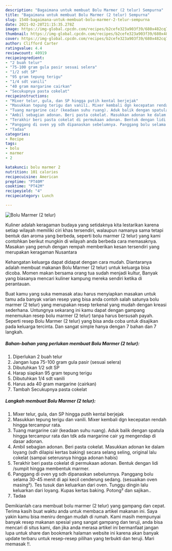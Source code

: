 ```yaml
---
description: "Bagaimana untuk membuat Bolu Marmer (2 telur) Sempurna"
title: "Bagaimana untuk membuat Bolu Marmer (2 telur) Sempurna"
slug: 1540-bagaimana-untuk-membuat-bolu-marmer-2-telur-sempurna
date: 2021-02-28T21:15:35.278Z
image: https://img-global.cpcdn.com/recipes/b2cefe323a903f39/680x482cq70/bolu-marmer-2-telur-foto-resep-utama.jpg
thumbnail: https://img-global.cpcdn.com/recipes/b2cefe323a903f39/680x482cq70/bolu-marmer-2-telur-foto-resep-utama.jpg
cover: https://img-global.cpcdn.com/recipes/b2cefe323a903f39/680x482cq70/bolu-marmer-2-telur-foto-resep-utama.jpg
author: Clifford Carter
ratingvalue: 4.4
reviewcount: 40919
recipeingredient:
- "2 buah telur"
- "75-100 gram gula pasir sesuai selera"
- "1/2 sdt SP"
- "95 gram tepung terigu"
- "1/4 sdt vanili"
- "40 gram margarine cairkan"
- "Secukupnya pasta cokelat"
recipeinstructions:
- "Mixer telur, gula, dan SP hingga putih kental berjejak"
- "Masukkan tepung terigu dan vanili. Mixer kembali dgn kecepatan rendah hingga tercampur rata."
- "Tuang margarine cair (keadaan suhu ruang). Aduk balik dengan spatula hingga tercampur rata dan tdk ada margarine cair yg mengendap di dasar adonan."
- "Ambil sebagian adonan. Beri pasta cokelat. Masukkan adonan ke dalam loyang (sdh dilapisi kertas baking) secara selang seling, original lalu cokelat (sampai seterusnya hingga adonan habis)"
- "Terakhir beri pasta cokelat di permukaan adonan. Bentuk dengan lidi /sumpit hingga membentuk marmer."
- "Panggang di oven yg sdh dipanaskan sebelumnya. Panggang bolu selama 30-45 menit di api kecil cenderung sedang. (sesuaikan oven masing²). Tes tusuk dan keluarkan dari oven. Tunggu dingin lalu keluarkan dari loyang. Kupas kertas baking. Potong² dan sajikan.."
- "Tadaa"
categories:
- Recipe
tags:
- bolu
- marmer
- 2

katakunci: bolu marmer 2 
nutrition: 101 calories
recipecuisine: American
preptime: "PT40M"
cooktime: "PT42M"
recipeyield: "4"
recipecategory: Lunch

---
```



![Bolu Marmer (2 telur)](https://img-global.cpcdn.com/recipes/b2cefe323a903f39/680x482cq70/bolu-marmer-2-telur-foto-resep-utama.jpg)

Kuliner adalah keragaman budaya yang setidaknya kita lestarikan karena setiap wilayah memiliki ciri khas tersendiri, walaupun namanya sama tetapi bentuk dan aroma yang berbeda, seperti bolu marmer (2 telur) yang kami contohkan berikut mungkin di wilayah anda berbeda cara memasaknya. Masakan yang penuh dengan rempah memberikan kesan tersendiri yang merupakan keragaman Nusantara

Kehangatan keluarga dapat didapat dengan cara mudah. Diantaranya adalah membuat makanan Bolu Marmer (2 telur) untuk keluarga bisa dicoba. Momen makan bersama orang tua sudah menjadi kultur, Banyak yang biasanya mencari kuliner kampung mereka sendiri ketika di perantauan.



Buat kamu yang suka memasak atau harus menyiapkan masakan untuk tamu ada banyak varian resep yang bisa anda contoh salah satunya bolu marmer (2 telur) yang merupakan resep terkenal yang mudah dengan kreasi sederhana. Untungnya sekarang ini kamu dapat dengan gampang menemukan resep bolu marmer (2 telur) tanpa harus bersusah payah.
Seperti resep Bolu Marmer (2 telur) yang bisa anda coba untuk disajikan pada keluarga tercinta. Dan sangat simple hanya dengan 7 bahan dan 7 langkah.


<!--inarticleads1-->

##### Bahan-bahan yang perlukan membuat Bolu Marmer (2 telur):

1. Diperlukan 2 buah telur
1. Jangan lupa 75-100 gram gula pasir (sesuai selera)
1. Dibutuhkan 1/2 sdt SP
1. Harap siapkan 95 gram tepung terigu
1. Dibutuhkan 1/4 sdt vanili
1. Harus ada 40 gram margarine (cairkan)
1. Tambah Secukupnya pasta cokelat




<!--inarticleads2-->

##### Langkah membuat  Bolu Marmer (2 telur):

1. Mixer telur, gula, dan SP hingga putih kental berjejak
1. Masukkan tepung terigu dan vanili. Mixer kembali dgn kecepatan rendah hingga tercampur rata.
1. Tuang margarine cair (keadaan suhu ruang). Aduk balik dengan spatula hingga tercampur rata dan tdk ada margarine cair yg mengendap di dasar adonan.
1. Ambil sebagian adonan. Beri pasta cokelat. Masukkan adonan ke dalam loyang (sdh dilapisi kertas baking) secara selang seling, original lalu cokelat (sampai seterusnya hingga adonan habis)
1. Terakhir beri pasta cokelat di permukaan adonan. Bentuk dengan lidi /sumpit hingga membentuk marmer.
1. Panggang di oven yg sdh dipanaskan sebelumnya. Panggang bolu selama 30-45 menit di api kecil cenderung sedang. (sesuaikan oven masing²). Tes tusuk dan keluarkan dari oven. Tunggu dingin lalu keluarkan dari loyang. Kupas kertas baking. Potong² dan sajikan..
1. Tadaa




Demikianlah cara membuat bolu marmer (2 telur) yang gampang dan cepat. Terima kasih buat waktu anda untuk membaca artikel makanan ini. Saya yakin kamu bisa meniru dengan mudah di rumah. Kami masih mempunyai banyak resep makanan spesial yang sangat gampang dan teruji, anda bisa mencari di situs kami, dan jika anda merasa artikel ini bermanfaat jangan lupa untuk share dan bookmark halaman website ini karena akan banyak update terbaru untuk resep-resep pilihan yang terbukti dan teruji. Mari memasak !!. 
